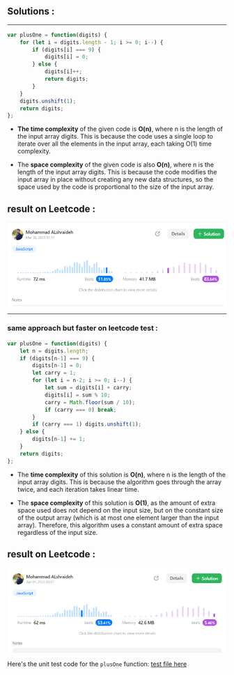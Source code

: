 ## Solutions :
---- 
```js
var plusOne = function(digits) {
    for (let i = digits.length - 1; i >= 0; i--) {
        if (digits[i] === 9) {
            digits[i] = 0;
        } else {
            digits[i]++;
            return digits;
        }
    }
    digits.unshift(1);
    return digits;
};
```
- **The time complexity** of the given code is **O(n)**, where n is the length of the input array digits. This is because the code uses a single loop to iterate over all the elements in the input array, each taking O(1) time complexity.



- The **space complexity** of the given code is also **O(n)**, where n is the length of the input array digits. This is because the code modifies the input array in place without creating any new data structures, so the space used by the code is proportional to the size of the input array.

## result on Leetcode : 
   ![plusOne](../assets/plusOne1.png)

-------- 
### same approach but faster on leetcode test :


```js
var plusOne = function(digits) {
    let n = digits.length;
    if (digits[n-1] === 9) {
        digits[n-1] = 0;
        let carry = 1;
        for (let i = n-2; i >= 0; i--) {
            let sum = digits[i] + carry;
            digits[i] = sum % 10;
            carry = Math.floor(sum / 10);
            if (carry === 0) break;
        }
        if (carry === 1) digits.unshift(1);
    } else {
        digits[n-1] += 1;
    }
    return digits;
};

```
- The **time complexity** of this solution is **O(n)**, where n is the length of the input array digits. This is because the algorithm goes through the array twice, and each iteration takes linear time.

- The **space complexity** of this solution is **O(1)**, as the amount of extra space used does not depend on the input size, but on the constant size of the output array (which is at most one element larger than the input array). Therefore, this algorithm uses a constant amount of extra space regardless of the input size.
## result on Leetcode : 
   ![plusOne](../assets/onePlusFaster.png)
   
Here's the unit test code for the `plusOne` function:  [test file here](./plusOne.test.js)

